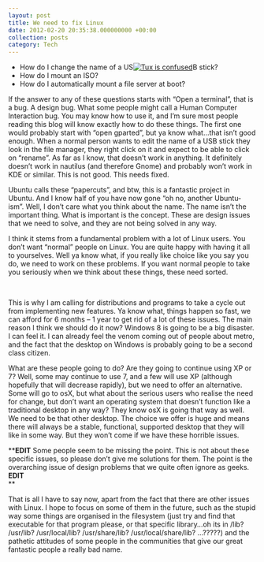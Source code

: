 ```yaml
---
layout: post
title: We need to fix Linux
date: 2012-02-20 20:35:38.000000000 +00:00
collection: posts
category: Tech
---
```


- How do I change the name of a US[![Tux is confused](http://www.10people.co.uk/wp-content/uploads/2012/02/confused-tux-273x300.png "confused-tux")](http://www.10people.co.uk/wp-content/uploads/2012/02/confused-tux.png)B stick?
- How do I mount an ISO?
- How do I automatically mount a file server at boot?

If the answer to any of these questions starts with “Open a terminal”, that is a bug. A design bug. What some people might call a Human Computer Interaction bug. You may know how to use it, and I’m sure most people reading this blog will know exactly how to do these things. The first one would probably start with “open gparted”, but ya know what…that isn’t good enough. When a normal person wants to edit the name of a USB stick they look in the file manager, they right click on it and expect to be able to click on “rename”. As far as I know, that doesn’t work in anything. It definitely doesn’t work in nautilus (and therefore Gnome) and probably won’t work in KDE or similar. This is not good. This needs fixed.

Ubuntu calls these “papercuts”, and btw, this is a fantastic project in Ubuntu. And I know half of you have now gone “oh no, another Ubuntu-ism”. Well, I don’t care what you think about the name. The name isn’t the important thing. What is important is the concept. These are design issues that we need to solve, and they are not being solved in any way.

I think it stems from a fundamental problem with a lot of Linux users. You don’t want “normal” people on Linux. You are quite happy with having it all to yourselves. Well ya know what, if you really like choice like you say you do, we need to work on these problems. If you want normal people to take you seriously when we think about these things, these need sorted.

 

This is why I am calling for distributions and programs to take a cycle out from implementing new features. Ya know what, things happen so fast, we can afford for 6 months – 1 year to get rid of a lot of these issues. The main reason I think we should do it now? Windows 8 is going to be a big disaster. I can feel it. I can already feel the venom coming out of people about metro, and the fact that the desktop on Windows is probably going to be a second class citizen.

What are these people going to do? Are they going to continue using XP or 7? Well, some may continue to use 7, and a few will use XP (although hopefully that will decrease rapidly), but we need to offer an alternative. Some will go to osX, but what about the serious users who realise the need for change, but don’t want an operating system that doesn’t function like a traditional desktop in any way? They know osX is going that way as well. We need to be that other desktop. The choice we offer is huge and means there will always be a stable, functional, supported desktop that they will like in some way. But they won’t come if we have these horrible issues.

****EDIT** Some people seem to be missing the point. This is not about these specific issues, so please don’t give me solutions for them. The point is the overarching issue of design problems that we quite often ignore as geeks. **EDIT**  
**

That is all I have to say now, apart from the fact that there are other issues with Linux. I hope to focus on some of them in the future, such as the stupid way some things are organised in the filesystem (just try and find that executable for that program please, or that specific library…oh its in /lib? /usr/lib? /usr/local/lib? /usr/share/lib? /usr/local/share/lib? …?????) and the pathetic attitudes of some people in the communities that give our great fantastic people a really bad name.
